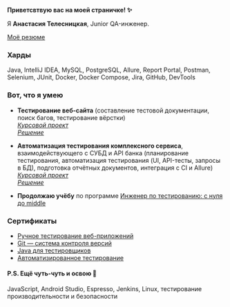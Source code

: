 **Приветсвтвую вас на моей страничке! ✨**

Я **Анастасия Телесницкая**, Junior QA-инженер.

[Моё резюме](https://hh.ru/resume/6b90c6a9ff0b92f2e70039ed1f574267727146)  

### Харды
Java, IntelliJ IDEA, MySQL, PostgreSQL, Allure, Report Portal, Postman, Selenium, JUnit, Docker, Docker Compose, Jira, GitHub, DevTools

### Вот, что я умею
* **Тестирование веб-сайта** (составление тестовой документации, поиск багов, тестирование вёрстки)  
  *[Курсовой проект](https://github.com/netology-code/iqa-diplom/blob/main/README.md)*  
  *[Решение](https://docs.google.com/spreadsheets/d/1yurVPMyOh-df79Js7UHtHKyONZlm5ih0SNKLL2n-pWY/edit?usp=share_link)*  
  
  
* **Автоматизация тестирования комплексного сервиса**, взаимодействующего с СУБД и API банка (планирование тестирования, автоматизация тестирования (UI, API-тесты, запросы в БД), подготовка отчётных документов, интеграция с CI и Allure)  
  *[Курсовой проект](https://github.com/netology-code/aqa-qamid-diplom)*  
  *[Решение](https://github.com/nancygespens/Aqa_qamid_CourseWork.git)*  
  
* **Продолжаю учёбу** по программе [Инженер по тестированию: с нуля до middle](https://netology.ru/programs/qa-middle#/lessons) 

### Сертификаты
* [Ручное тестирование веб-приложений](https://github.com/nancygespens/AnastasiaTelesnitckaya/blob/6631642b4b33f22c98db5b1af473aed92058fa37/Certificates/certificate.pdf) 
* [Git — система контроля версий](https://github.com/nancygespens/AnastasiaTelesnitckaya/blob/6631642b4b33f22c98db5b1af473aed92058fa37/Certificates/certificate%20(1).pdf)
* [Java для тестировщиков](https://github.com/nancygespens/AnastasiaTelesnitckaya/blob/6631642b4b33f22c98db5b1af473aed92058fa37/Certificates/certificate%20(2).pdf)
* [Автоматизированное тестирование](https://github.com/nancygespens/AnastasiaTelesnitckaya/blob/6631642b4b33f22c98db5b1af473aed92058fa37/Certificates/certificate%20(3).pdf)

#### P.S. Ещё чуть-чуть и освою 🎉
JavaScript, Android Studio, Espresso, Jenkins, Linux, тестирование производительности и безопасности
